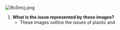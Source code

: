 ![Ro5mcj.png](https://imgpile.com/images/Ro5mcj.png)

1.  **What is the issue represented by these images?**
	- These images outline the issues of plastic and 

